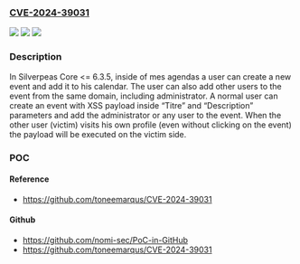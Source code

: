 ### [CVE-2024-39031](https://cve.mitre.org/cgi-bin/cvename.cgi?name=CVE-2024-39031)
![](https://img.shields.io/static/v1?label=Product&message=n%2Fa&color=blue)
![](https://img.shields.io/static/v1?label=Version&message=n%2Fa&color=blue)
![](https://img.shields.io/static/v1?label=Vulnerability&message=n%2Fa&color=brighgreen)

### Description

In Silverpeas Core <= 6.3.5, inside of mes agendas a user can create a new event and add it to his calendar. The user can also add other users to the event from the same domain, including administrator. A normal user can create an event with XSS payload inside “Titre” and “Description” parameters and add the administrator or any user to the event. When the other user (victim) visits his own profile (even without clicking on the event) the payload will be executed on the victim side.

### POC

#### Reference
- https://github.com/toneemarqus/CVE-2024-39031

#### Github
- https://github.com/nomi-sec/PoC-in-GitHub
- https://github.com/toneemarqus/CVE-2024-39031

